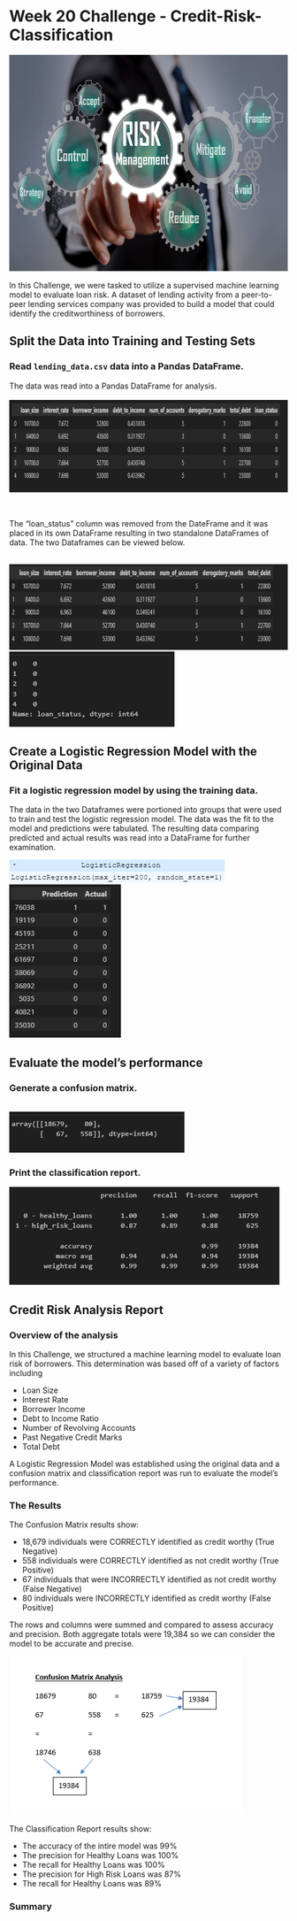 # Week 20 Challenge - Credit-Risk-Classification

<img src="ReadMe Pics/Pic 12.png" width="648" height="391">

In this Challenge, we were tasked to utilize a supervised machine learning model to evaluate loan risk. A dataset of lending activity from a peer-to-peer lending services company was provided to build a model that could identify the creditworthiness of borrowers.   


## Split the Data into Training and Testing Sets

### Read `lending_data.csv` data into a Pandas DataFrame.

 The data was read into a Pandas DataFrame for analysis.  
<br>
<img src="ReadMe Pics/Pic 1.png" width="858" height="167">

<br>


The “loan_status” column was removed from the DateFrame and it was placed in its own DataFrame resulting in two standalone DataFrames of data.  The two Dataframes can be viewed below. 

<br>
<img src="ReadMe Pics/Pic 3.png" width="785" height="155">
<img src="ReadMe Pics/Pic 2.png" width="299" height="136">


## Create a Logistic Regression Model with the Original Data

### Fit a logistic regression model by using the training data.

The data in the two Dataframes were portioned into groups that were used to train and test the logistic regression model.  The data was the fit to the model and predictions were tabulated. The resulting data comparing predicted and actual results was read into a DataFrame for further examination.  

<img src="ReadMe Pics/Pic 16.png" width="390" height="42">

<br>

<img src="ReadMe Pics/Pic 4.png" width="202" height="277">
<br>



## Evaluate the model’s performance

### Generate a confusion matrix.


<br>
<img src="ReadMe Pics/Pic 5.png" width="317" height="74">

### Print the classification report.

<img src="ReadMe Pics/Pic 18.png" width="489" height="177">
<br>

## Credit Risk Analysis Report
### Overview of the analysis

In this Challenge, we structured a machine learning model to evaluate loan risk of borrowers.  This determination was based off of a variety of factors including <br>
* Loan Size
* Interest Rate
* Borrower Income
* Debt to Income Ratio
* Number of Revolving Accounts
* Past Negative Credit Marks
* Total Debt

A Logistic Regression Model was established using the original data and a confusion matrix and classification report was run to evaluate the model’s performance.  



### The Results

The Confusion Matrix results show:
<br>
* 18,679 individuals were CORRECTLY identified as credit worthy (True Negative)
* 558 individuals were CORRECTLY identified as not credit worthy (True Positive)
* 67 individuals that were INCORRECTLY identified as not credit worthy (False Negative)
* 80 individuals were INCORRECTLY identified as credit worthy (False Positive)

The rows and columns were summed and compared to assess accuracy and precision.  Both aggregate totals were 19,384 so we can consider the model to be accurate and precise.

<img src="ReadMe Pics/Pic 17.png" width="421" height="287">

The Classification Report results show:
<br>
* The accuracy of the intire model was 99%
* The precision for Healthy Loans was 100% 
* The recall for Healthy Loans was 100%
* The precision for High Risk Loans was 87% 
* The recall for Healthy Loans was 89%  

  
### Summary

